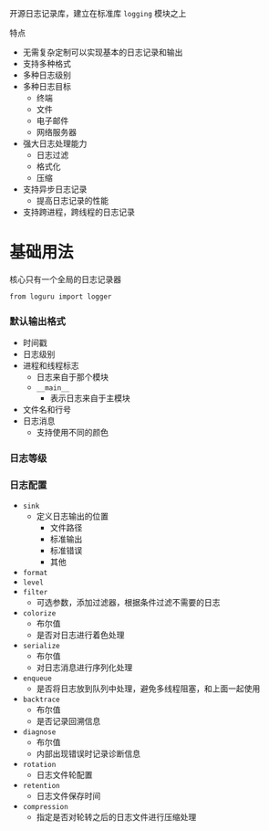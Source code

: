 开源日志记录库，建立在标准库 `logging` 模块之上

特点

- 无需复杂定制可以实现基本的日志记录和输出
- 支持多种格式
- 多种日志级别
- 多种日志目标
  - 终端
  - 文件
  - 电子邮件
  - 网络服务器
- 强大日志处理能力
  - 日志过滤
  - 格式化
  - 压缩
- 支持异步日志记录
  - 提高日志记录的性能
- 支持跨进程，跨线程的日志记录

# 基础用法

核心只有一个全局的日志记录器

`from loguru import logger`

### 默认输出格式

- 时间戳
- 日志级别
- 进程和线程标志
  - 日志来自于那个模块
  - `__main__`
    - 表示日志来自于主模块
- 文件名和行号
- 日志消息
  - 支持使用不同的颜色

### 日志等级

### 日志配置

- `sink`
  - 定义日志输出的位置
    - 文件路径
    - 标准输出
    - 标准错误
    - 其他
- `format`
- `level`
- `filter`
  - 可选参数，添加过滤器，根据条件过滤不需要的日志
- `colorize`
  - 布尔值
  - 是否对日志进行着色处理
- `serialize`
  - 布尔值
  - 对日志消息进行序列化处理
- `enqueue`
  - 是否将日志放到队列中处理，避免多线程阻塞，和上面一起使用
- `backtrace`
  - 布尔值
  - 是否记录回溯信息
- `diagnose`
  - 布尔值
  - 内部出现错误时记录诊断信息
- `rotation`
  - 日志文件轮配置
- `retention`
  - 日志文件保存时间
- `compression`
  - 指定是否对轮转之后的日志文件进行压缩处理